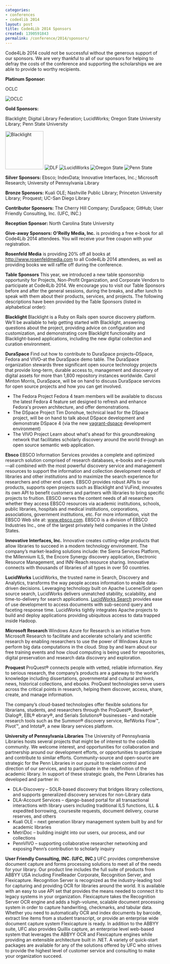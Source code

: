 ```yaml
---
categories:
- conferences
- code4lib 2014
layout: post
title: Code4Lib 2014 Sponsors
created: 1390591843
permalink: /conference/2014/sponsors/
---
```

Code4Lib 2014 could not be successful without the generous support of our sponsors.  We are very thankful to all of our sponsors for helping to defray the costs of the conference and supporting the scholarships we are able to provide to worthy recipients.

<strong>Platinum Sponsor:</strong>
<p>OCLC</p>
<img src="/files/OCLC_Logo_H_Color_NoTag.png" alt="OCLC">

<strong>Gold Sponsors:</strong>
<p>Blacklight; Digital Library Federation; LucidWorks; Oregon State University Library; Penn State University</p>
<img height="120" width="auto" src="/files/blacklight-logo-h200-transparent-black-text.png" alt="Blacklight">
<img src="/files/DLFrev1BL_pms300u_notag.png" alt="DLF">
<img src="/files/LucidWorks_V_Logo_CMYK.gif" alt="LucidWorks">
<img src="/files/Horizontal-cmyk_1.gif" alt="Oregon State">
<img src="/files/psu_black_short.png" alt="Penn State">

<strong>Silver Sponsors:</strong>
Ebsco; IndexData; Innovative Interfaces, Inc.; Microsoft Research; University of Pennsylvania Library

<strong>Bronze Sponsors:</strong>
Kuali OLE; Nashville Public Library; Princeton University Library; Proquest; UC-San Diego Library

<strong>Contributor Sponsors:</strong>
The Cherry Hill Company; DuraSpace; GitHub; User Friendly Consulting, Inc. (UFC, INC.)

<strong>Reception Sponsor:</strong>
North Carolina State University

<strong>Give-away Sponsors:</strong>
<strong>O'Reilly Media, Inc.</strong> is providing a free e-book for all Code4Lib 2014 attendees.  You will receive your free coupon with your registration.

<strong>Rosenfeld Media</strong> is providing 20% off all books at <a href="http://www.rosenfeldmedia.com">http://www.rosenfeldmedia.com</a> to all Code4Lib 2014 attendees, as well as providing books we will raffle off during the conference.

<strong>Table Sponsors</strong>
This year, we introduced a new table sponsorship opportunity for Projects, Non-Profit Organization, and Corporate Vendors to participate at Code4Lib 2014.  We encourage you to visit our Table Sponsors before and after the general sessions, during the breaks, and after lunch to speak with them about their products, services, and projects.  The following descriptions have been provided by the Table Sponsors (listed in alphabetical order):

<strong>Blacklight</strong>
Blacklight is a Ruby on Rails open source discovery platform. We’ll be available to help getting started with Blacklight, answering questions about the project, providing advice on configuration and customization, and demonstrating core Blacklight functionality and Blacklight-based applications, including the new digital collection and curation environment.

<strong>DuraSpace</strong>
Find out how to contribute to DuraSpace projects–DSpace, Fedora and VIVO–at the DuraSpace demo table.
The DuraSpace organization stewards three significant open source technology projects that provide long-term, durable access to, management and discovery of digital assets for more than 1,800 repository instances worldwide. Carol Minton Morris, DuraSpace, will be on hand to discuss DuraSpace services for open source projects and how you can get involved.
<ul>
    <li>The Fedora Project Fedora 4 team members will be available to discuss the latest Fedora 4 feature set designed to refresh and enhance Fedora's proven architecture, and offer demonstrations.</li>
    <li>The DSpace Project Tim Donohue, technical lead for the DSpace project, will be on hand to talk about DSpace development and demonstrate DSpace 4 (via the new <a href="https://github.com/DSpace/vagrant-dspace">vagrant-dspace</a> development environment)</li>
    <li>The VIVO Project Learn about what's ahead for this groundbreaking network that facilitates scholarly discovery around the world through an open source semantic web application.</li>
</ul>

<strong>Ebsco</strong>
EBSCO Information Services provides a complete and optimized research solution comprised of research databases, e-books and e-journals—all combined with the most powerful discovery service and management resources to support the information and collection development needs of libraries and other institutions and to maximize the search experience for researchers and other end users. EBSCO provides robust APIs to our products, supports open projects such as Blacklight and VuFind, innovates its own API to benefit customers and partners with libraries to bring specific projects to fruition. EBSCO serves the content needs of all researchers whether they access EBSCO resources via academic institutions, schools, public libraries, hospitals and medical institutions, corporations, associations, government institutions, etc. For more information, visit the EBSCO Web site at: www.ebsco.com. EBSCO is a division of EBSCO Industries Inc., one of the largest privately held companies in the United States.

<strong>Innovative Interfaces, Inc.</strong>
Innovative creates cutting-edge products that allow libraries to succeed in a modern technology environment. The company’s market-leading solutions include: the Sierra Services Platform, the Millennium ILS, the Encore Synergy discovery application, Electronic Resource Management, and INN-Reach resource sharing. Innovative connects with thousands of libraries of all types in over 50 countries.

<strong>LucidWorks</strong>
LucidWorks, the trusted name in Search, Discovery and Analytics, transforms the way people access information to enable data-driven decisions. Leveraging technology built on Apache Lucene/Solr open source search, LucidWorks delivers unmatched stability, scalability, and time-to-delivery for search applications. <a href="http://www.lucidworks.com/products/lucidworks-search">LucidWorks Search</a> provides ease of use development to access documents with sub-second query and faceting response time. LucidWorks tightly integrates Apache projects to build and deploy applications providing ubiquitous access to data trapped inside Hadoop.

<strong>Microsoft Research</strong>
Windows Azure for Research is an initiative from Microsoft Research to facilitate and accelerate scholarly and scientific research by enabling researchers to use the power of Windows Azure to perform big data computations in the cloud. Stop by and learn about our free training events and how cloud computing is being used for repositories, digital preservation and research data discovery and exploration.

<strong>Proquest</strong>
ProQuest® connects people with vetted, reliable information. Key to serious research, the company’s products are a gateway to the world’s knowledge including dissertations, governmental and cultural archives, news, historical collections, and ebooks. ProQuest technologies serve users across the critical points in research, helping them discover, access, share, create, and manage information.

The company’s cloud-based technologies offer flexible solutions for librarians, students, and researchers through the ProQuest®, Bowker®, Dialog®, EBL® ebrary®, and Serials Solutions® businesses – and notable research tools such as the Summon® discovery service, RefWorks Flow™, Pivot™, and Intota®, a new library services platform.

<strong>University of Pennsylvania Libraries</strong>
The University of Pennsylvania Libraries hosts several projects that might be of interest to the code4lib community. We welcome interest, and opportunities for collaboration and partnership around our development efforts, or opportunities to participate and contribute to similar efforts. Community-source and open-source are strategic for the Penn Libraries in our pursuit to reclaim control and direction of our services, and to participate in the redefinition of the academic library. In support of these strategic goals, the Penn Libraries has developed and partner in:
<ul>
    <li>DLA-Discovery – SOLR-based discovery that bridges library collections, and supports generalized discovery services for non-Library data</li>
    <li>DLA-Account Services – django-based portal for all transactional interactions with library users including traditional ILS functions, ILL & expedited borrowing, coursesite requests, document delivery, course reserves, and others</li>
    <li>Kuali OLE – next generation library management system built by and for academic libraries</li>
    <li>MetriDoc – building insight into our users, our process, and  our collections</li>
    <li>PennVIVO – supporting collaborative researcher networking and exposing Penn’s contribution to scholarly inquiry</li>
</ul>

<strong>User Friendly Consulting, INC. (UFC, INC.)</strong>
UFC provides comprehensive document capture and forms processing solutions to meet all of the needs for your library.  Our product line includes the full suite of products from ABBYY USA including FineReader Corporate, Recognition Server, and Flexicapture.  Recognition Server is recognized as the industry-leading tool for capturing and providing OCR for libraries around the world. It is available with an easy to use API set that provides the means needed to connect it to legacy systems in your organization.  Flexicapture takes the Recognition Server OCR engine and adds a high-volume, scalable document processing system in order to capture handwriting, checkmarks, and tabular data. Whether you need to automatically OCR and index documents by barcode, extract line items from a student transcript, or provide an enterprise wide document capture system Flexicapture is ready.  In addition to the ABBYY suite, UFC also provides Quillix capture, an enterprise level web-based system that leverages the ABBYY OCR and Flexicapture engines while providing an extensible architecture built in .NET. A variety of quick-start packages are available for any of the solutions offered by UFC who strives to provide the highest level of customer service and consulting to make your organization succeed.
